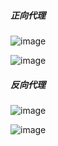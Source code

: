 #####  正向代理
![image](http://ask.apelearn.com/nginx/z_proxy.png)

![image](http://http://ask.apelearn.com/nginx/zp2.png)

#####  反向代理
![image](http://http://ask.apelearn.com/nginx/f_proxy.png)

![image](http://http://ask.apelearn.com/nginx/fp2.png)

